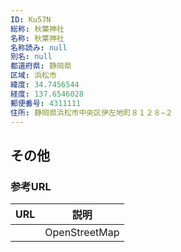 ```yaml
---
ID: Ku57N
総称: 秋葉神社
名称: 秋葉神社
名称読み: null
別名: null
都道府県: 静岡県
区域: 浜松市
緯度: 34.7456544
経度: 137.6546028
郵便番号: 4311111
住所: 静岡県浜松市中央区伊左地町８１２８−２
---
```


## その他

### 参考URL

| URL | 説明          |
| --- | ------------- |
|     | OpenStreetMap |

